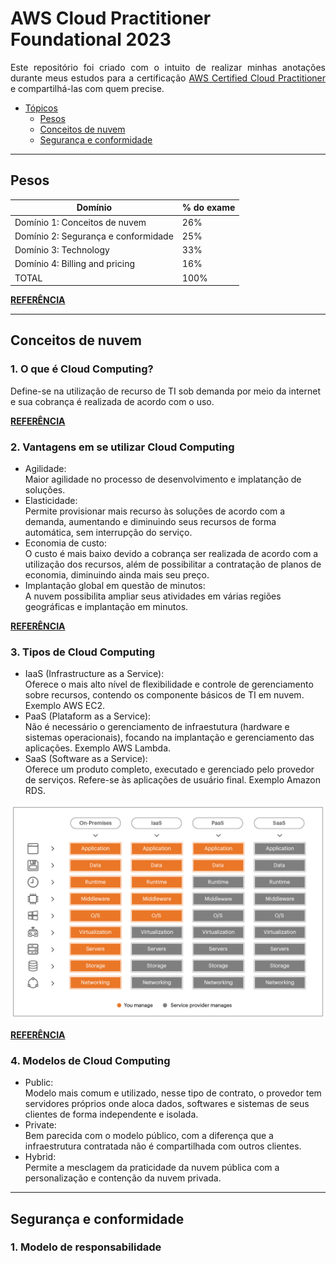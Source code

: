 <div id="topo"></div>

# AWS Cloud Practitioner Foundational 2023

<p align="justify">Este repositório foi criado com o intuito de realizar minhas anotações durante meus estudos para a certificação <a href="https://aws.amazon.com/pt/certification/certified-cloud-practitioner/">AWS Certified Cloud Practitioner</a> e compartilhá-las com quem precise.</p>

<div id="topicos"></div>

* [Tópicos](#topicos)
    - [Pesos](#Pesos)
    - [Conceitos de nuvem](#nuvem)
    - [Segurança e conformidade](#seguranca)
<hr>

<div id="Pesos"></div>

## Pesos
Domínio | % do exame
---------|----------|
Domínio 1: Conceitos de nuvem | 26%  
Domínio 2: Segurança e conformidade | 25%  
Domínio 3: Technology | 33%  
Domínio 4: Billing and pricing | 16%  
TOTAL | 100%

**[REFERÊNCIA](https://d1.awsstatic.com/pt_BR/training-and-certification/docs-cloud-practitioner/AWS-Certified-Cloud-Practitioner_Exam-Guide.pdf)** 
<hr>

<div id="nuvem"></div>

## Conceitos de nuvem

### 1. O que é Cloud Computing?
Define-se na utilização de recurso de TI sob demanda por meio da internet e sua cobrança é realizada de acordo com o uso.

**[REFERÊNCIA](https://aws.amazon.com/pt/what-is-cloud-computing/)**

### 2. Vantagens em se utilizar Cloud Computing
* Agilidade:</br>
Maior agilidade no processo de desenvolvimento e implatanção de soluções.
* Elasticidade:</br>
Permite provisionar mais recurso às soluções de acordo com a demanda, aumentando e diminuindo seus recursos de forma automática, sem interrupção do serviço.
* Economia de custo:</br>
O custo é mais baixo devido a cobrança ser realizada de acordo com a utilização dos recursos, além de possibilitar a contratação de planos de economia, diminuindo ainda mais seu preço.
* Implantação global em questão de minutos:</br>
A nuvem possibilita ampliar seus atividades em várias regiões geográficas e implantação em minutos.

**[REFERÊNCIA](https://docs.aws.amazon.com/pt_br/whitepapers/latest/aws-overview/six-advantages-of-cloud-computing.html)**

### 3. Tipos de Cloud Computing
* IaaS (Infrastructure as a Service):</br>
Oferece o mais alto nível de flexibilidade e controle de gerenciamento sobre recursos, contendo os componente básicos de TI em nuvem. Exemplo AWS EC2.
* PaaS (Plataform as a Service):</br>
Não é necessário o gerenciamento de infraestutura (hardware e sistemas operacionais), focando na implantação e gerenciamento das aplicações. Exemplo AWS Lambda.
* SaaS (Software as a Service):</br>
Oferece um produto completo, executado e gerenciado pelo provedor de serviços. Refere-se às aplicações de usuário final. Exemplo Amazon RDS.

<p align="center">
  <a><img src="./imgs/types.jpg"></a>
</p>

**[REFERÊNCIA](https://aws.amazon.com/pt/types-of-cloud-computing/)**

### 4. Modelos de Cloud Computing
* Public:</br>
Modelo mais comum e utilizado, nesse tipo de contrato, o provedor tem servidores próprios onde aloca dados, softwares e sistemas de seus clientes de forma independente e isolada.
* Private:</br>
Bem parecida com o modelo público, com a diferença que a infraestrutura contratada não é compartilhada com outros clientes.
* Hybrid:</br>
Permite a mesclagem da praticidade da nuvem pública com a personalização e contenção da nuvem privada.
<hr>

<div id="seguranca"></div>

## Segurança e conformidade

### 1. Modelo de responsabilidade